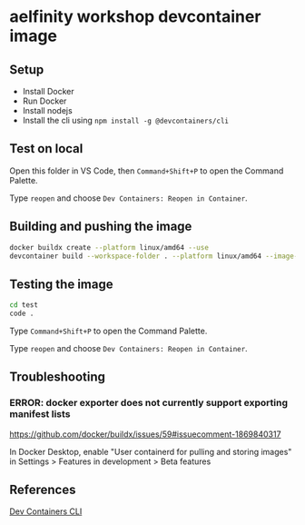 # aelfinity workshop devcontainer image

## Setup

- Install Docker
- Run Docker
- Install nodejs
- Install the cli using `npm install -g @devcontainers/cli`

## Test on local

Open this folder in VS Code, then `Command+Shift+P` to open the Command Palette.

Type `reopen` and choose `Dev Containers: Reopen in Container`.

## Building and pushing the image

```bash
docker buildx create --platform linux/amd64 --use
devcontainer build --workspace-folder . --platform linux/amd64 --image-name yongenaelf/aelfinity-workshop --push true
```

## Testing the image

```bash
cd test
code .
```

Type `Command+Shift+P` to open the Command Palette.

Type `reopen` and choose `Dev Containers: Reopen in Container`.

## Troubleshooting

### ERROR: docker exporter does not currently support exporting manifest lists

https://github.com/docker/buildx/issues/59#issuecomment-1869840317

In Docker Desktop, enable "User containerd for pulling and storing images" in Settings > Features in development > Beta features

## References

[Dev Containers CLI](https://github.com/devcontainers/cli)
